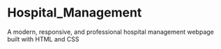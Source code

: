 # Hospital_Management
A modern, responsive, and professional hospital management webpage built with HTML and CSS
